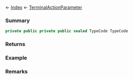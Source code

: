 ← [Index](Api-Index) ← [TerminalActionParameter](Sandbox.ModAPI.Ingame.TerminalActionParameter)

### Summary

```csharp
private public private public sealed TypeCode TypeCode
```

### Returns

### Example

### Remarks

